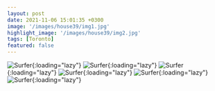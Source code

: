 ```yaml
---
layout: post
date: 2021-11-06 15:01:35 +0300
image: '/images/house39/img1.jpg'
highlight_image: '/images/house39/img2.jpg'
tags: [Toronto]
featured: false
---
```


![Surfer]({{site.baseurl}}/images/house39/img3.jpg){:loading="lazy"}
![Surfer]({{site.baseurl}}/images/house39/img4.jpg){:loading="lazy"}
![Surfer]({{site.baseurl}}/images/house39/img5.jpg){:loading="lazy"}
![Surfer]({{site.baseurl}}/images/house39/img6.jpg){:loading="lazy"}
![Surfer]({{site.baseurl}}/images/house39/img7.jpg){:loading="lazy"}
![Surfer]({{site.baseurl}}/images/house39/img8.jpg){:loading="lazy"} 
